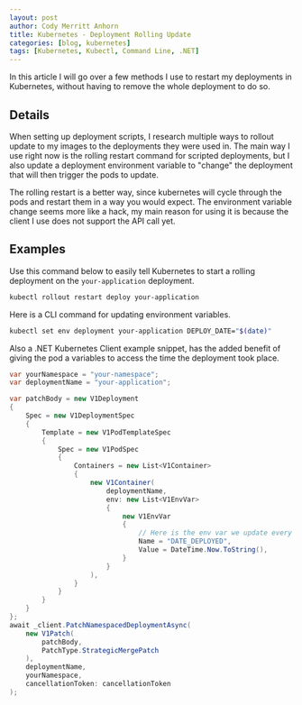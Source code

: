 ```yaml
---
layout: post
author: Cody Merritt Anhorn
title: Kubernetes - Deployment Rolling Update
categories: [blog, kubernetes]
tags: [Kubernetes, Kubectl, Command Line, .NET]
---
```


In this article I will go over a few methods I use to restart my deployments in Kubernetes, without having to remove the whole deployment to do so.

## Details

When setting up deployment scripts, I research multiple ways to rollout update to my images to the deployments they were used in. The main way I use right now is the rolling restart command for scripted deployments, but I also update a deployment environment variable to "change" the deployment that will then trigger the pods to update.

The rolling restart is a better way, since kubernetes will cycle through the pods and restart them in a way you would expect. The environment variable change seems more like a hack, my main reason for using it is because the client I use does not support the API call yet.

## Examples

Use this command below to easily tell Kubernetes to start a rolling deployment on the <code>your-application</code> deployment. 

~~~ bash
kubectl rollout restart deploy your-application
~~~

Here is a CLI command for updating environment variables.

~~~ bash
kubectl set env deployment your-application DEPLOY_DATE="$(date)"
~~~
 
Also a .NET Kubernetes Client example snippet, has the added benefit of giving the pod a variables to access the time the deployment took place.

~~~ csharp
var yourNamespace = "your-namespace";
var deploymentName = "your-application";

var patchBody = new V1Deployment
{
    Spec = new V1DeploymentSpec
    {
        Template = new V1PodTemplateSpec
        {
            Spec = new V1PodSpec
            {
                Containers = new List<V1Container>
                {
                    new V1Container(
                        deploymentName,
                        env: new List<V1EnvVar>
                        {
                            new V1EnvVar
                            {
                                // Here is the env var we update every time we want to trigger a deployment update
                                Name = "DATE_DEPLOYED",
                                Value = DateTime.Now.ToString(),
                            }
                        }
                    ),
                }
            }
        }
    }
};
await _client.PatchNamespacedDeploymentAsync(
    new V1Patch(
        patchBody,
        PatchType.StrategicMergePatch
    ),
    deploymentName,
    yourNamespace,
    cancellationToken: cancellationToken
);
~~~


